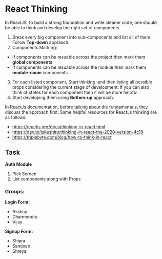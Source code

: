 
# React Thinking
In ReactJS, to build a strong foundation and write cleaner code, one should be able to think and develop the right set of components. 
1. Break every big component into sub-components and list all of them. Follow **Top-down** appraoch.
2. Components Marking:  
- If components can be resuable across the project then mark them **global components**
- If components can be resuable across the module then mark them **module-name** components
3. For each listed component, Start thinking. and then listing all possible props considering the current stage of development. If you can also think of states for each component then it will be more helpful.
4. Start developing them using **Bottom-up** approach.


In ReactJs documentation, before talking about the fundamentals, they discuss the approach first. Some helpful resources for ReactJs thinking are as follows:
- https://reactjs.org/docs/thinking-in-react.html
- https://dev.to/lukeshiru/thinking-in-react-the-2020-version-4c18
- https://triplebyte.com/blog/how-to-think-in-react




## Task

**Auth Module**
1. Pick Screen
2. List components along with Props


### Groups:
**Login Form:**
- Akshay
- Dharmendra
- Vijay


**Signup Form:**
- Shipra
- Sandeep
- Shreya
